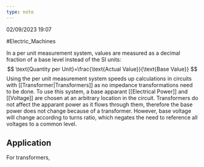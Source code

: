 ```yaml
---
type: note
---
```

02/09/2023 19:07

  #Electric_Machines 

In a per unit measurement system, values are measured as a decimal fraction of a base level instead of the SI units:
$$
\text{Quantity per Unit}=\frac{\text{Actual Value}}{\text{Base Value}}
$$
Using the per unit measurement system speeds up calculations in circuits with [[Transformer|Transformers]] as no impedance transformations need to be done. To use this system, a base apparant [[Electrical Power]] and [[Voltage]] are chosen at an arbitrary location in the circuit. Transformers do not affect the apparant power as it flows through them, therefore the base power does not change because of a transformer. However, base voltage will change according to turns ratio, which negates the need to reference all voltages to a common level.

## Application
For transformers, 